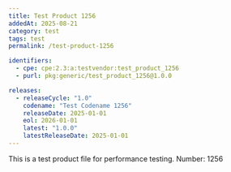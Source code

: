 ```yaml
---
title: Test Product 1256
addedAt: 2025-08-21
category: test
tags: test
permalink: /test-product-1256

identifiers:
  - cpe: cpe:2.3:a:testvendor:test_product_1256
  - purl: pkg:generic/test_product_1256@1.0.0

releases:
  - releaseCycle: "1.0"
    codename: "Test Codename 1256"
    releaseDate: 2025-01-01
    eol: 2026-01-01
    latest: "1.0.0"
    latestReleaseDate: 2025-01-01
---
```


This is a test product file for performance testing. Number: 1256
